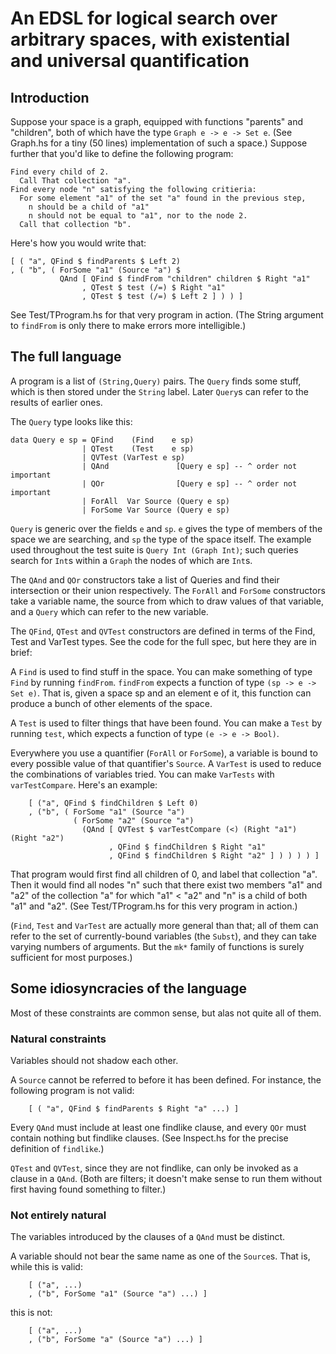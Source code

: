 # An EDSL for logical search over arbitrary spaces, with existential and universal quantification


## Introduction

Suppose your space is a graph, equipped with functions "parents" and "children", both of which have the type `Graph e -> e -> Set e`. (See Graph.hs for a tiny (50 lines) implementation of such a space.) Suppose further that you'd like to define the following program:

```
Find every child of 2.
  Call That collection "a".
Find every node "n" satisfying the following critieria:
  For some element "a1" of the set "a" found in the previous step,
    n should be a child of "a1"
    n should not be equal to "a1", nor to the node 2.
  Call that collection "b".
```

Here's how you would write that:

```
[ ( "a", QFind $ findParents $ Left 2)
, ( "b", ( ForSome "a1" (Source "a") $
           QAnd [ QFind $ findFrom "children" children $ Right "a1"
                , QTest $ test (/=) $ Right "a1"
                , QTest $ test (/=) $ Left 2 ] ) ) ]
```

See Test/TProgram.hs for that very program in action. (The String argument to `findFrom` is only there to make errors more intelligible.)


## The full language

A program is a list of `(String,Query)` pairs. The `Query` finds some stuff, which is then stored under the `String` label. Later `Query`s can refer to the results of earlier ones.

The `Query` type looks like this:

```
data Query e sp = QFind    (Find    e sp)
                | QTest    (Test    e sp)
                | QVTest (VarTest e sp)
                | QAnd               [Query e sp] -- ^ order not important
                | QOr                [Query e sp] -- ^ order not important
                | ForAll  Var Source (Query e sp)
                | ForSome Var Source (Query e sp)
```

`Query` is generic over the fields `e` and `sp`. `e` gives the type of members of the space we are searching, and `sp` the type of the space itself. The example used throughout the test suite is `Query Int (Graph Int)`; such queries search for `Int`s within a `Graph` the nodes of which are `Int`s.

The `QAnd` and `QOr` constructors take a list of Queries and find their intersection or their union respectively. The `ForAll` and `ForSome` constructors take a variable name, the source from which to draw values of that variable, and a `Query` which can refer to the new variable.

The `QFind`, `QTest` and `QVTest` constructors are defined in terms of the Find, Test and VarTest types. See the code for the full spec, but here they are in brief:

A `Find` is used to find stuff in the space. You can make something of type `Find` by running `findFrom`. `findFrom` expects a function of type `(sp -> e -> Set e)`. That is, given a space sp and an element e of it, this function can produce a bunch of other elements of the space.

A `Test` is used to filter things that have been found. You can make a `Test` by running `test`, which expects a function of type `(e -> e -> Bool)`.

Everywhere you use a quantifier (`ForAll` or `ForSome`), a variable is bound to every possible value of that quantifier's `Source`. A `VarTest` is used to reduce the combinations of variables tried. You can make `VarTests` with `varTestCompare`. Here's an example:

```
    [ ("a", QFind $ findChildren $ Left 0)
    , ("b", ( ForSome "a1" (Source "a")
              ( ForSome "a2" (Source "a")
                (QAnd [ QVTest $ varTestCompare (<) (Right "a1") (Right "a2")
                      , QFind $ findChildren $ Right "a1"
                      , QFind $ findChildren $ Right "a2" ] ) ) ) ) ]
```

That program would first find all children of 0, and label that collection "a". Then it would find all nodes "n" such that there exist two members "a1" and "a2" of the collection "a" for which "a1" < "a2" and "n" is a child of both "a1" and "a2". (See Test/TProgram.hs for this very program in action.)

(`Find`, `Test` and `VarTest` are actually more general than that; all of them can refer to the set of currently-bound variables (the `Subst`), and they can take varying numbers of arguments. But the `mk*` family of functions is surely sufficient for most purposes.)


## Some idiosyncracies of the language

Most of these constraints are common sense, but alas not quite all of them.


### Natural constraints

Variables should not shadow each other.

A `Source` cannot be referred to before it has been defined. For instance, the following program is not valid:
```
    [ ( "a", QFind $ findParents $ Right "a" ...) ]
```

Every `QAnd` must include at least one findlike clause, and every `QOr` must contain nothing but findlike clauses. (See Inspect.hs for the precise definition of `findlike`.)

`QTest` and `QVTest`, since they are not findlike, can only be invoked as a clause in a `QAnd`. (Both are filters; it doesn't make sense to run them without first having found something to filter.)


### Not entirely natural

The variables introduced by the clauses of a `QAnd` must be distinct.

A variable should not bear the same name as one of the `Source`s. That is, while this is valid:
```
    [ ("a", ...)
    , ("b", ForSome "a1" (Source "a") ...) ]
```

this is not:
```
    [ ("a", ...)
    , ("b", ForSome "a" (Source "a") ...) ]
```
